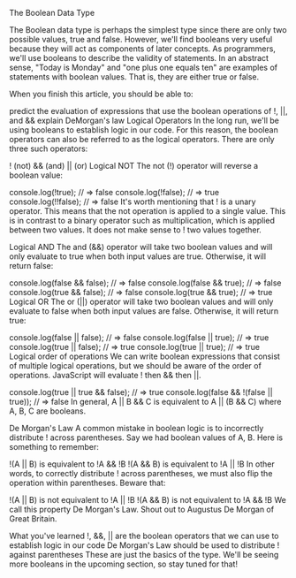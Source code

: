 The Boolean Data Type

The Boolean data type is perhaps the simplest type since there are only two possible values, true and false. However, we'll find booleans very useful because they will act as components of later concepts. As programmers, we'll use booleans to describe the validity of statements. In an abstract sense, "Today is Monday" and "one plus one equals ten" are examples of statements with boolean values. That is, they are either true or false.

When you finish this article, you should be able to:

predict the evaluation of expressions that use the boolean operations of !, ||, and &&
explain DeMorgan's law
Logical Operators
In the long run, we'll be using booleans to establish logic in our code. For this reason, the boolean operators can also be referred to as the logical operators. There are only three such operators:

! (not)
&& (and)
|| (or)
Logical NOT
The not (!) operator will reverse a boolean value:

console.log(!true); // => false
console.log(!false); // => true
console.log(!!false); // => false
It's worth mentioning that ! is a unary operator. This means that the not operation is applied to a single value. This is in contrast to a binary operator such as multiplication, which is applied between two values. It does not make sense to ! two values together.

Logical AND
The and (&&) operator will take two boolean values and will only evaluate to true when both input values are true. Otherwise, it will return false:

console.log(false && false); // => false
console.log(false && true); // => false
console.log(true && false); // => false
console.log(true && true); // => true
Logical OR
The or (||) operator will take two boolean values and will only evaluate to false when both input values are false. Otherwise, it will return true:

console.log(false || false); // => false
console.log(false || true); // => true
console.log(true || false); // => true
console.log(true || true); // => true
Logical order of operations
We can write boolean expressions that consist of multiple logical operations, but we should be aware of the order of operations. JavaScript will evaluate ! then && then ||.

console.log(true || true && false); // => true
console.log(false && !(false || true)); // => false
In general, A || B && C is equivalent to A || (B && C) where A, B, C are booleans.

De Morgan's Law
A common mistake in boolean logic is to incorrectly distribute ! across parentheses. Say we had boolean values of A, B. Here is something to remember:

!(A || B) is equivalent to !A && !B
!(A && B) is equivalent to !A || !B
In other words, to correctly distribute ! across parentheses, we must also flip the operation within parentheses. Beware that:

!(A || B) is not equivalent to !A || !B
!(A && B) is not equivalent to !A && !B
We call this property De Morgan's Law. Shout out to Augustus De Morgan of Great Britain.

What you've learned
!, &&, || are the boolean operators that we can use to establish logic in our code
De Morgan's Law should be used to distribute ! against parentheses
These are just the basics of the type. We'll be seeing more booleans in the upcoming section, so stay tuned for that!

